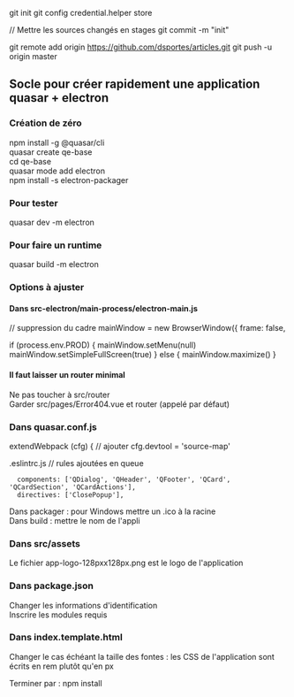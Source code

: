 git init 
git config credential.helper store

// Mettre les sources changés en stages
git commit -m "init"

git remote add origin https://github.com/dsportes/articles.git
git push -u origin master

## Socle pour créer rapidement une application quasar + electron

### Création de zéro
npm install -g @quasar/cli  
quasar create qe-base  
cd qe-base  
quasar mode add electron  
npm install -s electron-packager  

### Pour tester
quasar dev -m electron

### Pour faire un runtime
quasar build -m electron

### Options à ajuster

#### Dans src-electron/main-process/electron-main.js

// suppression du cadre
mainWindow = new BrowserWindow({
  frame: false,

if (process.env.PROD) {
    mainWindow.setMenu(null)
    mainWindow.setSimpleFullScreen(true)
  } else {
    mainWindow.maximize()
  }

#### Il faut laisser un router minimal 
Ne pas toucher à src/router  
Garder src/pages/Error404.vue et router (appelé par défaut)

### Dans quasar.conf.js
extendWebpack (cfg) {
        // ajouter
        cfg.devtool = 'source-map'

.eslintrc.js   // rules ajoutées en queue

      components: ['QDialog', 'QHeader', 'QFooter', 'QCard', 'QCardSection', 'QCardActions'],
      directives: ['ClosePopup'],

Dans packager : pour Windows mettre un .ico à la racine  
Dans build : mettre le nom de l'appli

### Dans src/assets
Le fichier app-logo-128pxx128px.png est le logo de l'application

### Dans package.json
Changer les informations d'identification  
Inscrire les modules requis  

### Dans index.template.html
Changer le cas échéant la taille des fontes : les CSS de l'application sont écrits en rem plutôt qu'en px

Terminer par : npm install  
